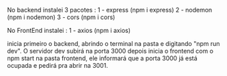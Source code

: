 No backend instalei 3 pacotes :
1 - express (npm i express)
2 - nodemon (npm i nodemon)
3 - cors (npm i cors)

No FrontEnd instalei :
1 - axios (npm i axios)

inicia primeiro o backend, abrindo o terminal na pasta e digitando "npm run dev". O servidor dev subirá na porta 3000
depois inicia o frontend com o npm start na pasta frontend, ele informará que a porta 3000 já está ocupada e pedirá pra abrir na 3001.
